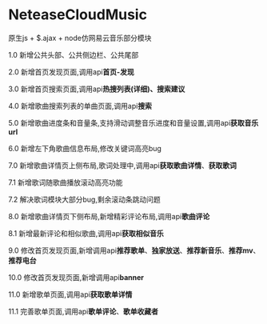﻿# NeteaseCloudMusic
原生js + $.ajax + node仿网易云音乐部分模块

1.0 新增公共头部、公共侧边栏、公共尾部

2.0	新增首页发现页面,调用api**首页-发现**

3.0	新增首页搜索页面,调用api**热搜列表(详细)、搜索建议**

4.0 新增歌曲搜索列表的单曲页面,调用api**搜索**

5.0 新增歌曲进度条和音量条,支持滑动调整音乐进度和音量设置,调用api**获取音乐 url**

6.0 新增左下角歌曲信息布局,修改关键词高亮bug

7.0 新增歌曲详情页上侧布局,歌词处理中,调用api**获取歌曲详情**、**获取歌词**

7.1 新增歌词随歌曲播放滚动高亮功能

7.2 解决歌词模块大部分bug,剩余滚动条跳动问题

8.0 新增歌曲详情页下侧布局,新增精彩评论布局,调用api**歌曲评论**

8.1 新增最新评论和相似歌曲,调用api**获取相似音乐**

9.0 修改首页发现页面,新增调用api**推荐歌单**、**独家放送**、**推荐新音乐**、**推荐mv**、**推荐电台**

10.0 修改首页发现页面,新增调用api**banner**

11.0 新增歌单页面,调用api**获取歌单详情**

11.1 完善歌单页面,调用api**歌单评论**、**歌单收藏者**